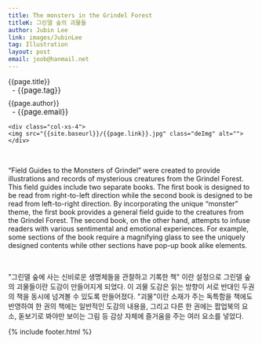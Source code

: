```yaml
---
title: The monsters in the Grindel Forest
titleK: 그린델 숲의 괴물들
author: Jubin Lee
link: images/JubinLee
tag: Illustration
layout: post
email: joob@hanmail.net
---	
```


<div class="container">

<div class="deDep">
{{page.title}}<br>
<p style="font-size:15px; margin:0px; padding:0px 0px 0px 8px; margin:0px 0px 8px 0px;">- {{page.tag}}</p>
{{page.author}}<br>
<p style="font-size:15px; margin:0px; padding:0px 0px 0px 8px;">- {{page.email}}</p>
</div>


<div class="row" class="imgcolor">
	
	<div class="col-xs-4">
	<img src="{{site.baseurl}}/{{page.link}}.jpg" class="deImg" alt=""></div>
	
</div>
<br>

<div class="det lato">



“Field Guides to the Monsters of Grindel” were created to provide illustrations and records of mysterious creatures from the Grindel Forest. This field guides include two separate books. The first book is designed to be read from right-to-left direction while the second book is designed to be read from left-to-right direction. By incorporating the unique “monster” theme, the first book provides a general field guide to the creatures from the Grindel Forest. The second book, on the other hand, attempts to infuse readers with various sentimental and emotional experiences. For example, some sections of the book require a magnifying glass to see the uniquely designed contents while other sections have pop-up book alike elements.



</div>

<br>

<div class="noto">

"그린델 숲에 사는 신비로운 생명체들을 관찰하고 기록한 책" 이란 설정으로 그린델 숲의 괴물들이란 도감이 만들어지게 되었다. 이 괴물 도감은 읽는 방향이 서로 반대인 두권의 책을 동시에 넘겨볼 수 있도록 만들어졌다. "괴물"이란 소재가 주는 독특함을 책에도 반영하여 한 권의 책에는 일반적인 도감의 내용을, 그리고 다른 한 권에는 팝업북의 요소, 돋보기로 봐야만 보이는 그림 등 감상 자체에 즐거움을 주는 여러 요소를 넣었다.


</div>


	

</div> 

{% include footer.html %}